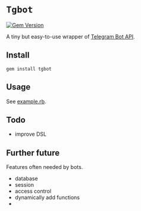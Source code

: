 # `Tgbot`

[![Gem Version](https://badge.fury.io/rb/tgbot.svg)](https://badge.fury.io/rb/tgbot)

A tiny but easy-to-use wrapper of [Telegram Bot API](https://core.telegram.org/bots/api).

## Install

    gem install tgbot

## Usage

See [example.rb](example.rb).

## Todo

- improve DSL

## Further future

Features often needed by bots.

- database
- session
- access control
- dynamically add functions
- 
